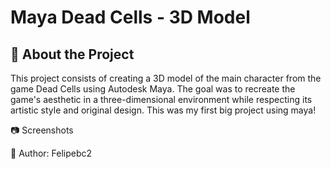 # Maya Dead Cells - 3D Model
## 📌 About the Project

This project consists of creating a 3D model of the main character from the game Dead Cells using Autodesk Maya. The goal was to recreate the game's aesthetic in a three-dimensional environment while respecting its artistic style and original design. This was my first big project using maya!

📷 Screenshots



📌 Author: Felipebc2
